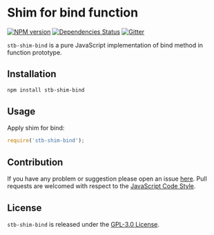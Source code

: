 Shim for bind function
======================

[![NPM version](https://img.shields.io/npm/v/stb-shim-bind.svg?style=flat-square)](https://www.npmjs.com/package/stb-shim-bind)
[![Dependencies Status](https://img.shields.io/david/stbsdk/shim-bind.svg?style=flat-square)](https://david-dm.org/stbsdk/shim-bind)
[![Gitter](https://img.shields.io/badge/gitter-join%20chat-blue.svg?style=flat-square)](https://gitter.im/DarkPark/stb)


`stb-shim-bind` is a pure JavaScript implementation of bind method in function prototype.


## Installation

```bash
npm install stb-shim-bind
```


## Usage

Apply shim for bind:

```js
require('stb-shim-bind');
```


## Contribution

If you have any problem or suggestion please open an issue [here](https://github.com/stbsdk/shim-bind/issues).
Pull requests are welcomed with respect to the [JavaScript Code Style](https://github.com/DarkPark/jscs).


## License

`stb-shim-bind` is released under the [GPL-3.0 License](http://opensource.org/licenses/GPL-3.0).
